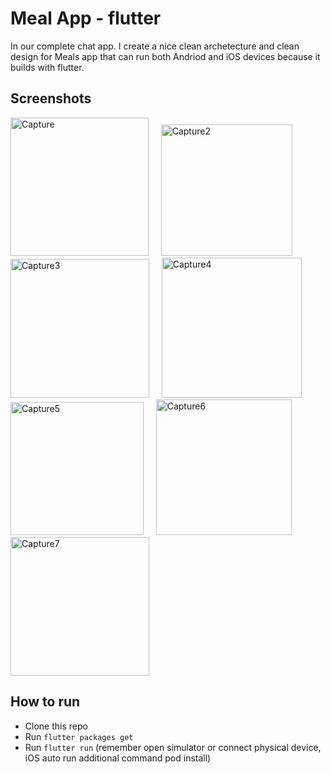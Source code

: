 # Meal App - flutter
In our complete chat app. I create a nice clean archetecture and clean design for Meals app that can run both Andriod and iOS devices because it builds with flutter.

## Screenshots
<img width="221" alt="Capture" src="https://user-images.githubusercontent.com/68750404/152169667-8f577f63-6e40-41c5-8870-ebda23c69112.PNG"> &nbsp;&nbsp;&nbsp; <img width="210" alt="Capture2" src="https://user-images.githubusercontent.com/68750404/152169670-bf14eb46-5912-4760-bf77-f33bdf49c5d3.PNG"> &nbsp;&nbsp;&nbsp; <img width="222" alt="Capture3" src="https://user-images.githubusercontent.com/68750404/152169629-ac12686d-59d7-45b1-b003-fee7fd2ade06.PNG"> &nbsp;&nbsp;&nbsp; <img width="224" alt="Capture4" src="https://user-images.githubusercontent.com/68750404/152169643-eb7e951d-012b-462e-a1ee-deec1e3c5fa3.PNG"> &nbsp;&nbsp;&nbsp; <img width="213" alt="Capture5" src="https://user-images.githubusercontent.com/68750404/152169648-e851b86f-5e56-47c9-a348-65ef46a0edfd.PNG"> &nbsp;&nbsp;&nbsp; <img width="217" alt="Capture6" src="https://user-images.githubusercontent.com/68750404/152169655-219e4bb9-01c1-4c95-ad8c-2ee81e239db7.PNG"> &nbsp;&nbsp;&nbsp; <img width="222" alt="Capture7" src="https://user-images.githubusercontent.com/68750404/152169663-20843b0a-fe95-4c1b-93b5-058f5268be8b.PNG">

## How to run
- Clone this repo
- Run `flutter packages get`
- Run  `flutter run` (remember open simulator or connect physical device, iOS auto run additional command pod install)
